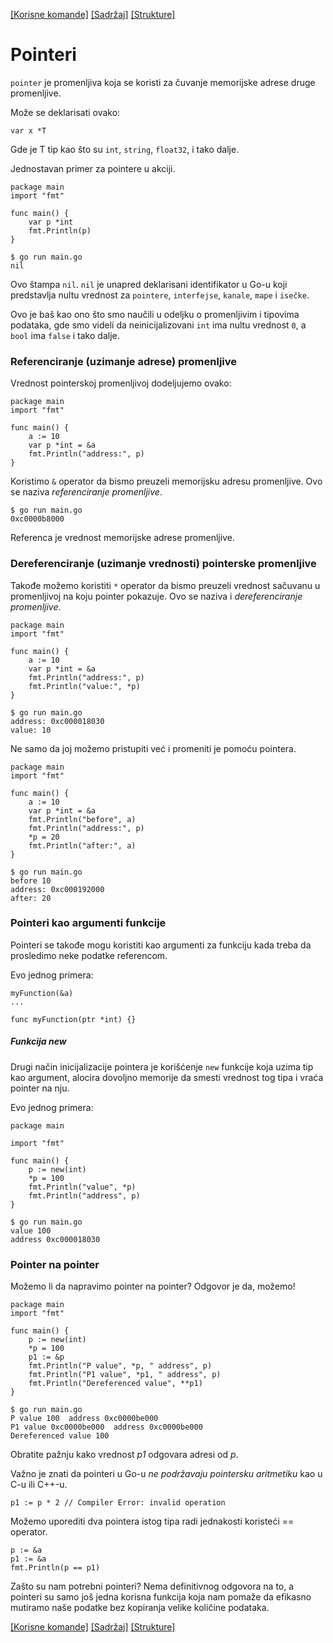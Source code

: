 [[Korisne komande]](09_Korisne_komande.md) [[Sadržaj]](toc.md) [[Strukture]](11_Strukture.md)

# Pointeri

`pointer` je promenljiva koja se koristi za čuvanje memorijske adrese druge promenljive.

Može se deklarisati ovako:
```
var x *T
```
Gde je T tip kao što su `int`, `string`, `float32`, i tako dalje.

Jednostavan primer za pointere u akciji.
```
package main
import "fmt"

func main() {
	var p *int
	fmt.Println(p)
}
```
    $ go run main.go
    nil

Ovo štampa `nil`. `nil` je unapred deklarisani identifikator u Go-u koji predstavlja nultu vrednost za `pointere`, `interfejse`, `kanale`, `mape` i `isečke`. 

Ovo je baš kao ono što smo naučili u odeljku o promenljivim i tipovima podataka, gde smo videli da neinicijalizovani `int` ima nultu vrednost `0`, a `bool` ima `false` i tako dalje.

### Referenciranje (uzimanje adrese) promenljive

Vrednost pointerskoj promenljivoj dodeljujemo ovako:
```
package main
import "fmt"

func main() {
	a := 10
	var p *int = &a
	fmt.Println("address:", p)
}
```
Koristimo `&` operator da bismo preuzeli memorijsku adresu promenljive. Ovo se naziva *referenciranje promenljive*.

    $ go run main.go
    0xc0000b8000

Referenca je vrednost memorijske adrese promenljive.

### Dereferenciranje (uzimanje vrednosti) pointerske promenljive

Takođe možemo koristiti `*` operator da bismo preuzeli vrednost sačuvanu u promenljivoj na koju pointer pokazuje. Ovo se naziva i *dereferenciranje promenljive*.
```
package main
import "fmt"

func main() {
	a := 10
	var p *int = &a
	fmt.Println("address:", p)
	fmt.Println("value:", *p)
}
```
    $ go run main.go
    address: 0xc000018030
    value: 10

Ne samo da joj možemo pristupiti već i promeniti je pomoću pointera.
```
package main
import "fmt"

func main() {
	a := 10
	var p *int = &a
	fmt.Println("before", a)
	fmt.Println("address:", p)
	*p = 20
	fmt.Println("after:", a)
}
```
    $ go run main.go
    before 10
    address: 0xc000192000
    after: 20

### Pointeri kao argumenti funkcije

Pointeri se takođe mogu koristiti kao argumenti za funkciju kada treba da prosledimo neke podatke referencom.

Evo jednog primera:
```
myFunction(&a)
...

func myFunction(ptr *int) {}
```

##### Funkcija new

Drugi način inicijalizacije pointera je korišćenje `new` funkcije koja uzima tip kao argument, alocira dovoljno memorije da smesti vrednost tog tipa i vraća pointer na nju.

Evo jednog primera:
```
package main

import "fmt"

func main() {
	p := new(int)
	*p = 100
	fmt.Println("value", *p)
	fmt.Println("address", p)
}
```
    $ go run main.go
    value 100
    address 0xc000018030

### Pointer na pointer

Možemo li da napravimo pointer na pointer? Odgovor je da, možemo!
```
package main
import "fmt"

func main() {
	p := new(int)
	*p = 100
	p1 := &p
	fmt.Println("P value", *p, " address", p)
	fmt.Println("P1 value", *p1, " address", p)
	fmt.Println("Dereferenced value", **p1)
}
```
    $ go run main.go
    P value 100  address 0xc0000be000
    P1 value 0xc0000be000  address 0xc0000be000
    Dereferenced value 100

Obratite pažnju kako vrednost *p1* odgovara adresi od *p*.

Važno je znati da pointeri u Go-u *ne podržavaju pointersku aritmetiku* kao u C-u ili C++-u.
```
p1 := p * 2 // Compiler Error: invalid operation
```
Možemo uporediti dva pointera istog tipa radi jednakosti koristeći == operator.
```
p := &a
p1 := &a
fmt.Println(p == p1)
```
Zašto su nam potrebni pointeri? Nema definitivnog odgovora na to, a pointeri su samo još jedna korisna funkcija koja nam pomaže da efikasno mutiramo naše podatke bez kopiranja velike količine podataka.

[[Korisne komande]](09_Korisne_komande.md) [[Sadržaj]](toc.md) [[Strukture]](11_Strukture.md)